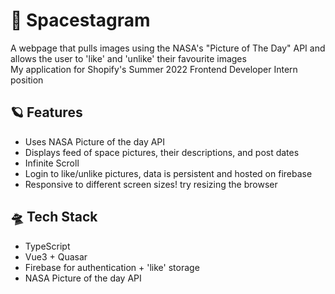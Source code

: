 # &#128640; Spacestagram

A webpage that pulls images using the NASA's "Picture of The Day" API and allows the user to 'like' and 'unlike' their favourite images\
My application for Shopify's Summer 2022 Frontend Developer Intern position

## &#129680; Features

- Uses NASA Picture of the day API
- Displays feed of space pictures, their descriptions, and post dates
- Infinite Scroll
- Login to like/unlike pictures, data is persistent and hosted on firebase
- Responsive to different screen sizes! try resizing the browser

## &#128760; Tech Stack

- TypeScript
- Vue3 + Quasar
- Firebase for authentication + 'like' storage
- NASA Picture of the day API
